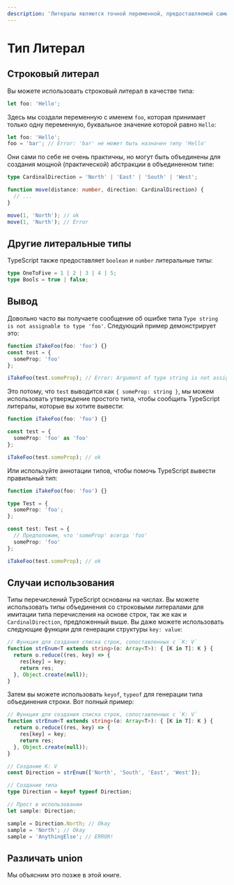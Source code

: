 ```yaml
---
description: 'Литералы являются точной переменной, предоставляемой самим JavaScript.'
---
```


# Тип Литерал

## Строковый литерал

Вы можете использовать строковый литерал в качестве типа:

```typescript
let foo: 'Hello';
```

Здесь мы создали переменную с именем `foo`, которая принимает только одну переменную, буквальное значение которой равно `Hello`:

```typescript
let foo: 'Hello';
foo = 'bar'; // Error: 'bar' не может быть назначен типу 'Hello'
```

Они сами по себе не очень практичны, но могут быть объединены для создания мощной \(практической\) абстракции в объединенном типе:

```typescript
type CardinalDirection = 'North' | 'East' | 'South' | 'West';

function move(distance: number, direction: CardinalDirection) {
  // ...
}

move(1, 'North'); // ok
move(1, 'Nurth'); // Error
```

## Другие литеральные типы

TypeScript также предоставляет `boolean` и `number` литеральные типы:

```typescript
type OneToFive = 1 | 2 | 3 | 4 | 5;
type Bools = true | false;
```

## Вывод

Довольно часто вы получаете сообщение об ошибке типа `Type string is not assignable to type 'foo'`. Следующий пример демонстрирует это:

```typescript
function iTakeFoo(foo: 'foo') {}
const test = {
  someProp: 'foo'
};

iTakeFoo(test.someProp); // Error: Argument of type string is not assignable to parameter of type 'foo'
```

Это потому, что `test` выводится как `{ someProp: string }`, мы можем использовать утверждение простого типа, чтобы сообщить TypeScript литералы, которые вы хотите вывести:

```typescript
function iTakeFoo(foo: 'foo') {}

const test = {
  someProp: 'foo' as 'foo'
};

iTakeFoo(test.someProp); // ok
```

Или используйте аннотации типов, чтобы помочь TypeScript вывести правильный тип:

```typescript
function iTakeFoo(foo: 'foo') {}

type Test = {
  someProp: 'foo';
};

const test: Test = {
  // Предположим, что 'someProp' всегда 'foo'
  someProp: 'foo'
};

iTakeFoo(test.someProp); // ok
```

## Случаи использования

Типы перечислений TypeScript основаны на числах. Вы можете использовать типы объединения со строковыми литералами для имитации типа перечисления на основе строк, так же как и `CardinalDirection`, предложенный выше. Вы даже можете использовать следующие функции для генерации структуры `key: value`:

```typescript
// Функция для создания списка строк, сопоставленных с `K: V`
function strEnum<T extends string>(o: Array<T>): { [K in T]: K } {
  return o.reduce((res, key) => {
    res[key] = key;
    return res;
  }, Object.create(null));
}
```

Затем вы можете использовать `keyof`, `typeof` для генерации типа объединения строки. Вот полный пример:

```typescript
// Функция для создания списка строк, сопоставленных с `K: V`
function strEnum<T extends string>(o: Array<T>): { [K in T]: K } {
  return o.reduce((res, key) => {
    res[key] = key;
    return res;
  }, Object.create(null));
}

// Создание K: V
const Direction = strEnum(['North', 'South', 'East', 'West']);

// Создание типа
type Direction = keyof typeof Direction;

// Прост в использовании
let sample: Direction;

sample = Direction.North; // Okay
sample = 'North'; // Okay
sample = 'AnythingElse'; // ERROR!
```

## Различать union

Мы объясним это позже в этой книге.

